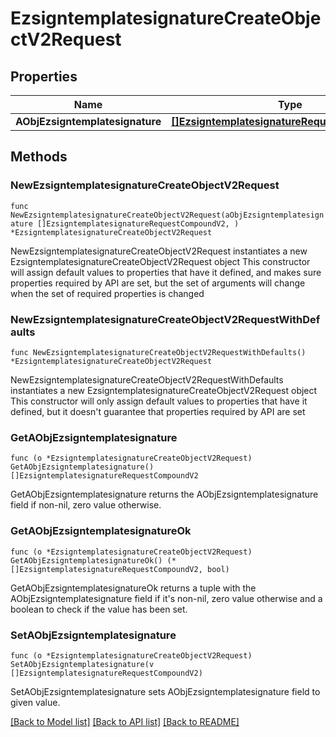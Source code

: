 # EzsigntemplatesignatureCreateObjectV2Request

## Properties

Name | Type | Description | Notes
------------ | ------------- | ------------- | -------------
**AObjEzsigntemplatesignature** | [**[]EzsigntemplatesignatureRequestCompoundV2**](EzsigntemplatesignatureRequestCompoundV2.md) |  | 

## Methods

### NewEzsigntemplatesignatureCreateObjectV2Request

`func NewEzsigntemplatesignatureCreateObjectV2Request(aObjEzsigntemplatesignature []EzsigntemplatesignatureRequestCompoundV2, ) *EzsigntemplatesignatureCreateObjectV2Request`

NewEzsigntemplatesignatureCreateObjectV2Request instantiates a new EzsigntemplatesignatureCreateObjectV2Request object
This constructor will assign default values to properties that have it defined,
and makes sure properties required by API are set, but the set of arguments
will change when the set of required properties is changed

### NewEzsigntemplatesignatureCreateObjectV2RequestWithDefaults

`func NewEzsigntemplatesignatureCreateObjectV2RequestWithDefaults() *EzsigntemplatesignatureCreateObjectV2Request`

NewEzsigntemplatesignatureCreateObjectV2RequestWithDefaults instantiates a new EzsigntemplatesignatureCreateObjectV2Request object
This constructor will only assign default values to properties that have it defined,
but it doesn't guarantee that properties required by API are set

### GetAObjEzsigntemplatesignature

`func (o *EzsigntemplatesignatureCreateObjectV2Request) GetAObjEzsigntemplatesignature() []EzsigntemplatesignatureRequestCompoundV2`

GetAObjEzsigntemplatesignature returns the AObjEzsigntemplatesignature field if non-nil, zero value otherwise.

### GetAObjEzsigntemplatesignatureOk

`func (o *EzsigntemplatesignatureCreateObjectV2Request) GetAObjEzsigntemplatesignatureOk() (*[]EzsigntemplatesignatureRequestCompoundV2, bool)`

GetAObjEzsigntemplatesignatureOk returns a tuple with the AObjEzsigntemplatesignature field if it's non-nil, zero value otherwise
and a boolean to check if the value has been set.

### SetAObjEzsigntemplatesignature

`func (o *EzsigntemplatesignatureCreateObjectV2Request) SetAObjEzsigntemplatesignature(v []EzsigntemplatesignatureRequestCompoundV2)`

SetAObjEzsigntemplatesignature sets AObjEzsigntemplatesignature field to given value.



[[Back to Model list]](../README.md#documentation-for-models) [[Back to API list]](../README.md#documentation-for-api-endpoints) [[Back to README]](../README.md)


